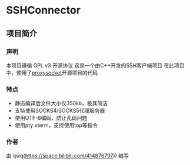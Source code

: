 # SSHConnector
## 项目简介
### 声明
本项目遵循 GPL v3 开源协议
这是一个由C++开发的SSH客户端项目
在此项目中，使用了[proxysocket](https://github.com/brechtsanders/proxysocket/releases/tag/0.1.11)开源项目的代码
### 特点
+ 静态编译后文件大小仅350kb，极其简洁
+ 支持使用SOCKS4/SOCKS5代理服务器
+ 使用UTF-8编码，防止乱码问题
+ 使用pty xterm，支持使用top等指令
### 作者
由 qwq(https://space.bilibili.com/414876797)) 编写
